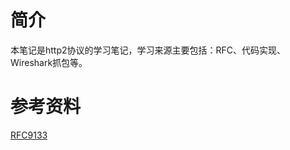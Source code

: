# 简介

本笔记是http2协议的学习笔记，学习来源主要包括：RFC、代码实现、Wireshark抓包等。

# 参考资料

[RFC9133](https://httpwg.org/specs/rfc9113.html)